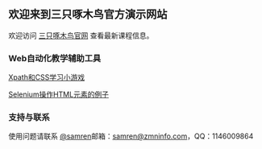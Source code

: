 ## 欢迎来到三只啄木鸟官方演示网站

欢迎访问 [三只啄木鸟官网](http://zmninfo.com/index.html) 查看最新课程信息。

### Web自动化教学辅助工具

[Xpath和CSS学习小游戏](xpath_css)

[Selenium操作HTML元素的例子](html_for_selenium)

### 支持与联系

使用问题请联系 [@samren](mailto:samren@zmninfo)邮箱：samren@zmninfo.com，QQ：1146009864
